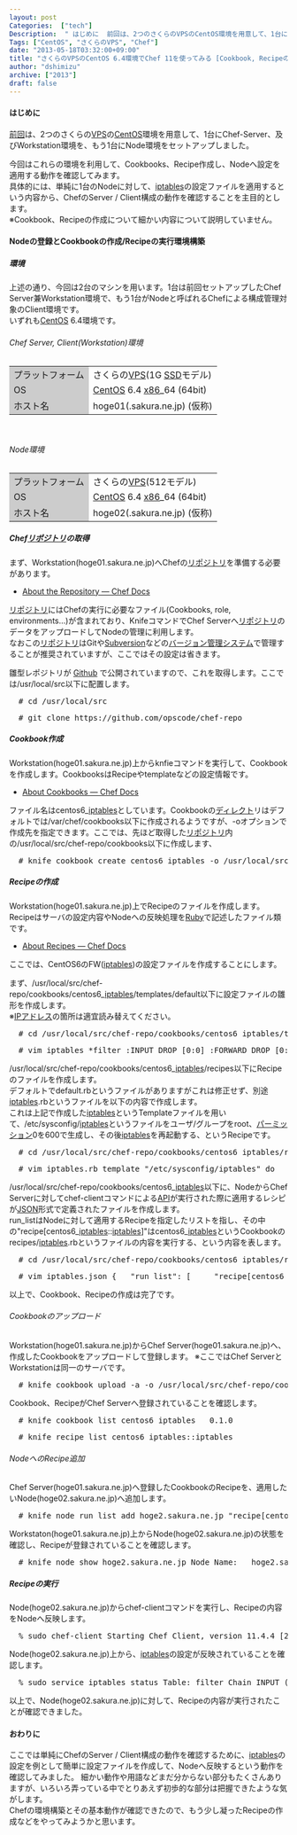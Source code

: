 ```yaml
---
layout: post
Categories:  ["tech"]
Description:  " はじめに  前回は、2つのさくらのVPSのCentOS環境を用意して、1台にChef-Server、及びWorkstation環境を、もう1台にNode環境をセットアップしました。   今回はこれらの環境を利用して、Cookbooks、R"
Tags: ["CentOS", "さくらのVPS", "Chef"]
date: "2013-05-18T03:32:00+09:00"
title: "さくらのVPSのCentOS 6.4環境でChef 11を使ってみる [Cookbook, Recipeの作成 と Nodeへの設定反映]"
author: "dshimizu"
archive: ["2013"]
draft: false
---
```


<body>
<h4>はじめに</h4>
<p><a href="http://kanjuku-tomato.blogspot.jp/2013/04/vpscentos-64chef-11-server-workstation.html">前回</a>は、2つのさくらの<a class="keyword" href="http://d.hatena.ne.jp/keyword/VPS">VPS</a>の<a class="keyword" href="http://d.hatena.ne.jp/keyword/CentOS">CentOS</a>環境を用意して、1台にChef-Server、及びWorkstation環境を、もう1台にNode環境をセットアップしました。 </p>
<a name="more"></a><p>今回はこれらの環境を利用して、Cookbooks、Recipe作成し、Nodeへ設定を適用する動作を確認してみます。<br>具体的には、単純に1台のNodeに対して、<a class="keyword" href="http://d.hatena.ne.jp/keyword/iptables">iptables</a>の設定ファイルを適用するという内容から、ChefのServer / Client構成の動作を確認することを主目的とします。<br>※Cookbook、Recipeの作成について細かい内容について説明していません。 </p> <h4>Nodeの登録とCookbookの作成/Recipeの実行環境構築</h4>
<h5>環境</h5>
<p>上述の通り、今回は2台のマシンを用います。1台は前回セットアップしたChef Server兼Workstation環境で、もう1台がNodeと呼ばれるChefによる構成管理対象のClient環境です。<br>いずれも<a class="keyword" href="http://d.hatena.ne.jp/keyword/CentOS">CentOS</a> 6.4環境です。 </p>
<h6>Chef Server, Client(Workstation)環境</h6>
<table>  <tr>    <td bgcolor="#cccccc">プラットフォーム</td>    <td>さくらの<a class="keyword" href="http://d.hatena.ne.jp/keyword/VPS">VPS</a>(1G <a class="keyword" href="http://d.hatena.ne.jp/keyword/SSD">SSD</a>モデル)</td>  </tr>  <tr>    <td bgcolor="#cccccc">OS</td>    <td>
<a class="keyword" href="http://d.hatena.ne.jp/keyword/CentOS">CentOS</a> 6.4 <a class="keyword" href="http://d.hatena.ne.jp/keyword/x86">x86</a>_64 (64bit)</td>  </tr>  <tr>    <td bgcolor="#cccccc">ホスト名</td>    <td>hoge01(.sakura.ne.jp) (仮称)</td>  </tr>
</table>
<br><h6>Node環境</h6>
<table>
<tr>  <td bgcolor="#cccccc">プラットフォーム</td>  <td>さくらの<a class="keyword" href="http://d.hatena.ne.jp/keyword/VPS">VPS</a>(512モデル)</td>
</tr>
<tr>  <td bgcolor="#cccccc">OS</td>  <td>
<a class="keyword" href="http://d.hatena.ne.jp/keyword/CentOS">CentOS</a> 6.4 <a class="keyword" href="http://d.hatena.ne.jp/keyword/x86">x86</a>_64 (64bit)</td>
</tr>
<tr>  <td bgcolor="#cccccc">ホスト名</td>  <td>hoge02(.sakura.ne.jp) (仮称)</td>
</tr>
</table> <h5>Chef<a class="keyword" href="http://d.hatena.ne.jp/keyword/%A5%EA%A5%DD%A5%B8%A5%C8%A5%EA">リポジトリ</a>の取得</h5>
<p>まず、Workstation(hoge01.sakura.ne.jp)へChefの<a class="keyword" href="http://d.hatena.ne.jp/keyword/%A5%EA%A5%DD%A5%B8%A5%C8%A5%EA">リポジトリ</a>を準備する必要があります。 </p>
<ul>  <li><a href="http://docs.opscode.com/essentials_repository.html">About the Repository — Chef Docs</a></li>
</ul>
<p><a class="keyword" href="http://d.hatena.ne.jp/keyword/%A5%EA%A5%DD%A5%B8%A5%C8%A5%EA">リポジトリ</a>にはChefの実行に必要なファイル(Cookbooks, role, environments…)が含まれており、KnifeコマンドでChef Serverへ<a class="keyword" href="http://d.hatena.ne.jp/keyword/%A5%EA%A5%DD%A5%B8%A5%C8%A5%EA">リポジトリ</a>のデータをアップロードしてNodeの管理に利用します。<br>なおこの<a class="keyword" href="http://d.hatena.ne.jp/keyword/%A5%EA%A5%DD%A5%B8%A5%C8%A5%EA">リポジトリ</a>はGitや<a class="keyword" href="http://d.hatena.ne.jp/keyword/Subversion">Subversion</a>などの<a class="keyword" href="http://d.hatena.ne.jp/keyword/%A5%D0%A1%BC%A5%B8%A5%E7%A5%F3%B4%C9%CD%FD%A5%B7%A5%B9%A5%C6%A5%E0">バージョン管理システム</a>で管理することが推奨されていますが、ここではその設定は省きます。 </p>
<p>雛型レポジトリが <a class="keyword" href="http://d.hatena.ne.jp/keyword/Github">Github</a> で公開されていますので、これを取得します。ここでは/usr/local/src以下に配置します。 </p>
<pre class="terminal">  # cd /usr/local/src  
</pre>
<pre class="terminal">  # git clone https://github.com/opscode/chef-repo  </pre> <h5>Cookbook作成</h5>
<p>Workstation(hoge01.sakura.ne.jp)上からknfieコマンドを実行して、Cookbookを作成します。CookbooksはRecipeやtemplateなどの設定情報です。<br></p>
<ul>  <li><a href="http://docs.opscode.com/essentials_cookbooks.html">About Cookbooks — Chef Docs</a></li>
</ul>
<p>ファイル名はcentos6_<a class="keyword" href="http://d.hatena.ne.jp/keyword/iptables">iptables</a>としています。Cookbookの<a class="keyword" href="http://d.hatena.ne.jp/keyword/%A5%C7%A5%A3%A5%EC%A5%AF%A5%C8">ディレクト</a>リはデフォルトでは/var/chef/cookbooks以下に作成されるようですが、-oオプションで作成先を指定できます。ここでは、先ほど取得した<a class="keyword" href="http://d.hatena.ne.jp/keyword/%A5%EA%A5%DD%A5%B8%A5%C8%A5%EA">リポジトリ</a>内の/usr/local/src/chef-repo/cookbooks以下に作成します、 </p>
<pre class="terminal">  # knife cookbook create centos6_iptables -o /usr/local/src/chef-repo/cookbooks ** Creating cookbook centos6_iptables ** Creating README for cookbook: centos6_iptables ** Creating CHANGELOG for cookbook: centos6_iptables ** Creating metadata for cookbook: centos6_iptables  </pre> <h5>Recipeの作成</h5>
<p>Workstation(hoge01.sakura.ne.jp)上でRecipeのファイルを作成します。Recipeはサーバの設定内容やNodeへの反映処理を<a class="keyword" href="http://d.hatena.ne.jp/keyword/Ruby">Ruby</a>で記述したファイル類です。 </p>
<ul>  <li><a href="http://docs.opscode.com/essentials_cookbook_recipes.html">About Recipes — Chef Docs</a></li>
</ul>
<p>ここでは、CentOS6のFW(<a class="keyword" href="http://d.hatena.ne.jp/keyword/iptables">iptables</a>)の設定ファイルを作成することにします。 </p>
<p>まず、/usr/local/src/chef-repo/cookbooks/centos6_<a class="keyword" href="http://d.hatena.ne.jp/keyword/iptables">iptables</a>/templates/default以下に設定ファイルの雛形を作成します。<br>※<a class="keyword" href="http://d.hatena.ne.jp/keyword/IP%A5%A2%A5%C9%A5%EC%A5%B9">IPアドレス</a>の箇所は適宜読み替えてください。 </p>
<pre class="terminal">  # cd /usr/local/src/chef-repo/cookbooks/centos6_iptables/templates/default  
</pre>
<pre class="terminal">  # vim iptables *filter :INPUT DROP [0:0] :FORWARD DROP [0:0] :OUTPUT ACCEPT [88:5535] :LOG_PINGDEATH - [0:0] -A INPUT -i lo -j ACCEPT -A INPUT -s XXX.XXX.XXX.0/23 -j ACCEPT -A INPUT -m state --state RELATED,ESTABLISHED -j ACCEPT -A INPUT -f -j LOG --log-prefix "[IPTABLES FRAGMENT] : " -A INPUT -f -j DROP -A INPUT ! -s XXX.XXX.XXX.0/23 -p tcp -m multiport --dports 135,137,138,139,445 -j DROP -A INPUT ! -s XXX.XXX.XXX.0/23 -p udp -m multiport --dports 135,137,138,139,445 -j DROP -A INPUT -p icmp -m icmp --icmp-type 8 -j LOG_PINGDEATH -A INPUT -d 255.255.255.255/32 -j DROP -A INPUT -d 224.0.0.1/32 -j DROP -A INPUT -p tcp -m tcp --dport 22 -j ACCEPT -A INPUT -p tcp -m tcp --dport 80 -j ACCEPT -A INPUT -p tcp -m tcp --dport 443 -j ACCEPT -A INPUT -m limit --limit 1/sec -j LOG --log-prefix "[IPTABLES INPUT] : " -A INPUT -j DROP -A INPUT -s 10.0.0.0/8 -i eth0 -j DROP -A INPUT -s 172.16.0.0/12 -i eth0 -j DROP -A INPUT -s 192.168.0.0/16 -i eth0 -j DROP -A INPUT -d 10.0.0.0/8 -i eth0 -j DROP -A INPUT -d 172.16.0.0/12 -i eth0 -j DROP -A INPUT -d 192.168.0.0/16 -i eth0 -j DROP -A INPUT -d 255.255.255.255/32 -i eth0 -j DROP -A INPUT -d 224.0.0.1/32 -i eth0 -j DROP -A FORWARD -m limit --limit 1/sec -j LOG --log-prefix "[IPTABLES FORWARD] : " -A FORWARD -j DROP -A OUTPUT ! -d XXX.XXX.XXX.0/23 -p tcp -m multiport --sports 135,137,138,139,445 -j DROP -A OUTPUT ! -d XXX.XXX.XXX.0/23 -p udp -m multiport --sports 135,137,138,139,445 -j DROP -A LOG_PINGDEATH -m limit --limit 1/sec --limit-burst 4 -j ACCEPT -A LOG_PINGDEATH -j LOG --log-prefix "[IPTABLES PINGDEATH] : " -A LOG_PINGDEATH -j DROP COMMIT  
</pre>
<p>/usr/local/src/chef-repo/cookbooks/centos6_<a class="keyword" href="http://d.hatena.ne.jp/keyword/iptables">iptables</a>/recipes以下にRecipeのファイルを作成します。<br>デフォルトでdefault.rbというファイルがありますがこれは修正せず、別途<a class="keyword" href="http://d.hatena.ne.jp/keyword/iptables">iptables</a>.rbというファイルを以下の内容で作成します。<br>これは上記で作成した<a class="keyword" href="http://d.hatena.ne.jp/keyword/iptables">iptables</a>というTemplateファイルを用いて、/etc/sysconfig/<a class="keyword" href="http://d.hatena.ne.jp/keyword/iptables">iptables</a>というファイルをユーザ/グループをroot、<a class="keyword" href="http://d.hatena.ne.jp/keyword/%A5%D1%A1%BC%A5%DF%A5%C3%A5%B7%A5%E7%A5%F3">パーミッション</a>0を600で生成し、その後<a class="keyword" href="http://d.hatena.ne.jp/keyword/iptables">iptables</a>を再起動する、というRecipeです。 </p>
<pre class="terminal">  # cd /usr/local/src/chef-repo/cookbooks/centos6_iptables/recipes  
</pre>
<pre class="terminal">  # vim iptables.rb template "/etc/sysconfig/iptables" do   source "iptables"   group "root"   owner "root"   mode "0600" end  service "iptables" do   supports :status =&gt; true, :restart =&gt; true   action [ :enable, :start ] end  
</pre>
<p>/usr/local/src/chef-repo/cookbooks/centos6_<a class="keyword" href="http://d.hatena.ne.jp/keyword/iptables">iptables</a>以下に、NodeからChef Serverに対してchef-clientコマンドによる<a class="keyword" href="http://d.hatena.ne.jp/keyword/API">API</a>が実行された際に適用するレシピが<a class="keyword" href="http://d.hatena.ne.jp/keyword/JSON">JSON</a>形式で定義されたファイルを作成します。<br>run_listはNodeに対して適用するRecipeを指定したリストを指し、その中の"recipe[centos6_<a class="keyword" href="http://d.hatena.ne.jp/keyword/iptables">iptables</a>::<a class="keyword" href="http://d.hatena.ne.jp/keyword/iptables">iptables</a>]"はcentos6_<a class="keyword" href="http://d.hatena.ne.jp/keyword/iptables">iptables</a>というCookbookのrecipes/<a class="keyword" href="http://d.hatena.ne.jp/keyword/iptables">iptables</a>.rbというファイルの内容を実行する、という内容を表します。 </p>
<pre class="terminal">  # cd /usr/local/src/chef-repo/cookbooks/centos6_iptables/recipes  
</pre>
<pre class="terminal">  # vim iptables.json {   "run_list": [     "recipe[centos6_iptables::iptables]"   ] }  
</pre>
<p>以上で、Cookbook、Recipeの作成は完了です。 </p>
<h6>Cookbookのアップロード</h6>
<p>Workstation(hoge01.sakura.ne.jp)からChef Server(hoge01.sakura.ne.jp)へ、作成したCookbookをアップロードして登録します。 ※ここではChef ServerとWorkstationは同一のサーバです。 </p>
<pre class="terminal">  # knife cookbook upload -a -o /usr/local/src/chef-repo/cookbooks Uploading centos6_iptables [0.1.2] Uploaded all cookbooks.  </pre>Cookbook、RecipeがChef Serverへ登録されていることを確認します。 <pre class="terminal">  # knife cookbook list centos6_iptables   0.1.0  
</pre>
<pre class="terminal">  # knife recipe list centos6_iptables::iptables  </pre> <h6>NodeへのRecipe追加</h6>
<p>Chef Server(hoge01.sakura.ne.jp)へ登録したCookbookのRecipeを、適用したいNode(hoge02.sakura.ne.jp)へ追加します。 </p>
<pre class="terminal">  # knife node run_list add hoge2.sakura.ne.jp "recipe[centos6_iptables::iptables]" hoge2.sakura.ne.jp:   run_list:     recipe[centos6_iptables]     recipe[centos6_iptables::iptables]  
</pre>
<p>Workstaton(hoge01.sakura.ne.jp)上からNode(hoge02.sakura.ne.jp)の状態を確認し、Recipeが登録されていることを確認します。 </p>
<pre class="terminal">  # knife node show hoge2.sakura.ne.jp Node Name:   hoge2.sakura.ne.jp Environment: _default FQDN:        hoge2.sakura.ne.jp IP:          XXX.XXX.XXX.XXX Run List:    recipe[centos6_iptables::iptables] Roles: Recipes:    centos6_iptables::iptables Platform:    centos 6.4 Tags:  </pre> <h5>Recipeの実行</h5>
<p>Node(hoge02.sakura.ne.jp)からchef-clientコマンドを実行し、Recipeの内容をNodeへ反映します。 </p>
<pre class="terminal">  % sudo chef-client Starting Chef Client, version 11.4.4 [2013-05-18T02:30:12+09:00] INFO: *** Chef 11.4.4 *** [2013-05-18T02:30:12+09:00] INFO: [inet6] no default interface, picking the first ipaddress [2013-05-18T02:30:13+09:00] INFO: Run List is [recipe[centos6_iptables], recipe[centos6_iptables::iptables]] [2013-05-18T02:30:13+09:00] INFO: Run List expands to [centos6_iptables, centos6_iptables::iptables] [2013-05-18T02:30:13+09:00] INFO: Starting Chef Run for hoge2.sakura.ne.jp [2013-05-18T02:30:13+09:00] INFO: Running start handlers [2013-05-18T02:30:13+09:00] INFO: Start handlers complete. resolving cookbooks for run list: ["centos6_iptables", "centos6_iptables::iptables"] [2013-05-18T02:30:13+09:00] INFO: Loading cookbooks [centos6_iptables] Synchronizing Cookbooks:   - centos6_iptables Compiling Cookbooks... Converging 2 resources Recipe: centos6_iptables::iptables   * template[/etc/sysconfig/iptables] action create[2013-05-18T02:30:13+09:00] INFO: Processing template[/etc/sysconfig/iptables] action create (centos6_iptables::iptables line 1) [2013-05-18T02:30:13+09:00] INFO: template[/etc/sysconfig/iptables] updated content [2013-05-18T02:30:13+09:00] INFO: template[/etc/sysconfig/iptables] owner changed to 0 [2013-05-18T02:30:13+09:00] INFO: template[/etc/sysconfig/iptables] group changed to 0 [2013-05-18T02:30:13+09:00] INFO: template[/etc/sysconfig/iptables] mode changed to 600      - create template[/etc/sysconfig/iptables]         --- /tmp/chef-tempfile20130518-17671-jz7mdd     2013-05-18 02:30:13.497129975 +0900         +++ /tmp/chef-rendered-template20130518-17671-19zoijp   2013-05-18 02:30:13.497129975 +0900         @@ -0,0 +1,57 @@         +*filter         +:INPUT DROP [0:0]         +:FORWARD DROP [0:0]         +:OUTPUT ACCEPT [88:5535]         +:LOG_PINGDEATH - [0:0]         +-A INPUT -i lo -j ACCEPT         +-A INPUT -s XXX.XXX.XXX.0/23 -j ACCEPT         +-A INPUT -m state --state RELATED,ESTABLISHED -j ACCEPT         +-A INPUT -f -j LOG --log-prefix "[IPTABLES FRAGMENT] : "         +-A INPUT -f -j DROP         +-A INPUT ! -s XXX.XXX.XXX.0/23 -p tcp -m multiport --dports 135,137,138,139,445 -j DROP         +-A INPUT ! -s XXX.XXX.XXX.0/23 -p udp -m multiport --dports 135,137,138,139,445 -j DROP         +-A INPUT -p icmp -m icmp --icmp-type 8 -j LOG_PINGDEATH         +-A INPUT -d 255.255.255.255/32 -j DROP         +-A INPUT -d 224.0.0.1/32 -j DROP         +-A INPUT -p tcp -m tcp --dport 22 -j ACCEPT         +-A INPUT -p tcp -m tcp --dport 80 -j ACCEPT         +-A INPUT -p tcp -m tcp --dport 443 -j ACCEPT         +-A INPUT -m limit --limit 1/sec -j LOG --log-prefix "[IPTABLES INPUT] : "         +-A INPUT -j DROP         +-A INPUT -s 10.0.0.0/8 -i eth0 -j DROP         +-A INPUT -s 172.16.0.0/12 -i eth0 -j DROP         +-A INPUT -s 192.168.0.0/16 -i eth0 -j DROP         +-A INPUT -d 10.0.0.0/8 -i eth0 -j DROP         +-A INPUT -d 172.16.0.0/12 -i eth0 -j DROP         +-A INPUT -d 192.168.0.0/16 -i eth0 -j DROP         +-A INPUT -d 255.255.255.255/32 -i eth0 -j DROP         +-A INPUT -d 224.0.0.1/32 -i eth0 -j DROP         +-A FORWARD -m limit --limit 1/sec -j LOG --log-prefix "[IPTABLES FORWARD] : "         +-A FORWARD -j DROP         +-A OUTPUT ! -d XXX.XXX.XXX.0/23 -p tcp -m multiport --sports 135,137,138,139,445 -j DROP         +-A OUTPUT ! -d XXX.XXX.XXX.0/23 -p udp -m multiport --sports 135,137,138,139,445 -j DROP         +-A LOG_PINGDEATH -m limit --limit 1/sec --limit-burst 4 -j ACCEPT         +-A LOG_PINGDEATH -j LOG --log-prefix "[IPTABLES PINGDEATH] : "         +-A LOG_PINGDEATH -j DROP         +COMMIT    * service[iptables] action enable[2013-05-18T02:30:13+09:00] INFO: Processing service[iptables] action enable (centos6_iptables::iptables line 8)  (up to date)   * service[iptables] action restart[2013-05-18T02:30:13+09:00] INFO: Processing service[iptables] action restart (centos6_iptables::iptables line 8) [2013-05-18T02:30:15+09:00] INFO: service[iptables] restarted      - restart service service[iptables]  [2013-05-18T02:30:15+09:00] INFO: Chef Run complete in 1.948886938 seconds [2013-05-18T02:30:15+09:00] INFO: Running report handlers [2013-05-18T02:30:15+09:00] INFO: Report handlers complete Chef Client finished, 2 resources updated  
</pre>
<p>Node(hoge02.sakura.ne.jp)上から、<a class="keyword" href="http://d.hatena.ne.jp/keyword/iptables">iptables</a>の設定が反映されていることを確認します。 </p>
<pre class="terminal">  % sudo service iptables status Table: filter Chain INPUT (policy DROP) num  target     prot opt source               destination 1    ACCEPT     all  --  0.0.0.0/0            0.0.0.0/0 2    ACCEPT     all  --  XXX.XXX.XXX.0/23      0.0.0.0/0 3    ACCEPT     all  --  0.0.0.0/0            0.0.0.0/0           state RELATED,ESTABLISHED 4    LOG        all  -f  0.0.0.0/0            0.0.0.0/0           LOG flags 0 level 4 prefix `[IPTABLES FRAGMENT] : ' 5    DROP       all  -f  0.0.0.0/0            0.0.0.0/0 6    DROP       tcp  -- !XXX.XXX.XXX.0/23      0.0.0.0/0           multiport dports 135,137,138,139,445 7    DROP       udp  -- !XXX.XXX.XXX.0/23      0.0.0.0/0           multiport dports 135,137,138,139,445 8    LOG_PINGDEATH  icmp --  0.0.0.0/0            0.0.0.0/0           icmp type 8 9    DROP       all  --  0.0.0.0/0            255.255.255.255 10   DROP       all  --  0.0.0.0/0            224.0.0.1 11   ACCEPT     tcp  --  0.0.0.0/0            0.0.0.0/0           tcp dpt:22 12   ACCEPT     tcp  --  0.0.0.0/0            0.0.0.0/0           tcp dpt:80 13   ACCEPT     tcp  --  0.0.0.0/0            0.0.0.0/0           tcp dpt:443 14   LOG        all  --  0.0.0.0/0            0.0.0.0/0           limit: avg 1/sec burst 5 LOG flags 0 level 4 prefix `[IPTABLES INPUT] : ' 15   DROP       all  --  0.0.0.0/0            0.0.0.0/0 16   DROP       all  --  10.0.0.0/8           0.0.0.0/0 17   DROP       all  --  172.16.0.0/12        0.0.0.0/0 18   DROP       all  --  192.168.0.0/16       0.0.0.0/0 19   DROP       all  --  0.0.0.0/0            10.0.0.0/8 20   DROP       all  --  0.0.0.0/0            172.16.0.0/12 21   DROP       all  --  0.0.0.0/0            192.168.0.0/16 22   DROP       all  --  0.0.0.0/0            255.255.255.255 23   DROP       all  --  0.0.0.0/0            224.0.0.1  Chain FORWARD (policy DROP) num  target     prot opt source               destination 1    LOG        all  --  0.0.0.0/0            0.0.0.0/0           limit: avg 1/sec burst 5 LOG flags 0 level 4 prefix `[IPTABLES FORWARD] : ' 2    DROP       all  --  0.0.0.0/0            0.0.0.0/0  Chain OUTPUT (policy ACCEPT) num  target     prot opt source               destination 1    DROP       tcp  --  0.0.0.0/0           !XXX.XXX.XXX.0/23     multiport sports 135,137,138,139,445 2    DROP       udp  --  0.0.0.0/0           !XXX.XXX.XXX.0/23     multiport sports 135,137,138,139,445  Chain LOG_PINGDEATH (1 references) num  target     prot opt source               destination 1    ACCEPT     all  --  0.0.0.0/0            0.0.0.0/0           limit: avg 1/sec burst 4 2    LOG        all  --  0.0.0.0/0            0.0.0.0/0           LOG flags 0 level 4 prefix `[IPTABLES PINGDEATH] : ' 3    DROP       all  --  0.0.0.0/0            0.0.0.0/0   
</pre>
<p>以上で、Node(hoge02.sakura.ne.jp)に対して、Recipeの内容が実行されたことが確認できました。 </p>
<h4>おわりに</h4>
<p>ここでは単純にChefのServer / Client構成の動作を確認するために、<a class="keyword" href="http://d.hatena.ne.jp/keyword/iptables">iptables</a>の設定を例として簡単に設定ファイルを作成して、Nodeへ反映するという動作を確認してみました。 細かい動作や用語などまだ分からない部分もたくさんありますが、いろいろ弄っている中でとりあえず初歩的な部分は把握できたような気がします。<br>Chefの環境構築とその基本動作が確認できたので、もう少し凝ったRecipeの作成などをやってみようかと思います。 </p>
</body>
